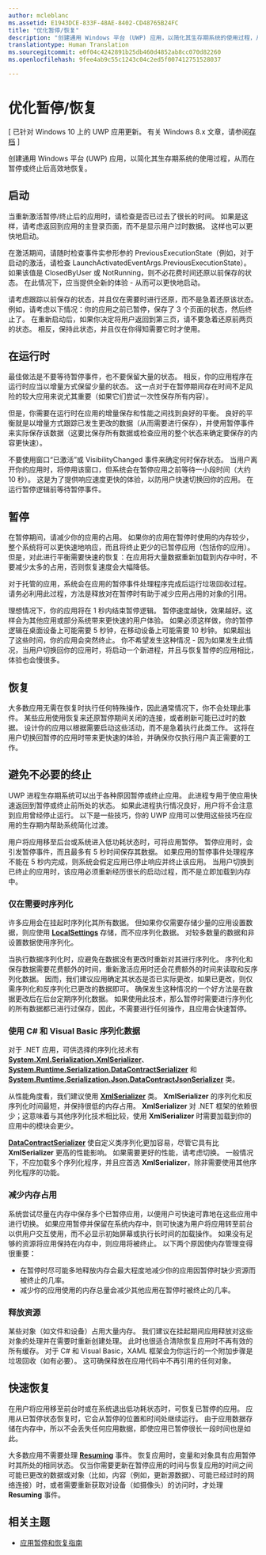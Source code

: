 ```yaml
---
author: mcleblanc
ms.assetid: E1943DCE-833F-48AE-8402-CD48765B24FC
title: "优化暂停/恢复"
description: "创建通用 Windows 平台 (UWP) 应用，以简化其生存期系统的使用过程，从而在暂停或终止后高效地恢复。"
translationtype: Human Translation
ms.sourcegitcommit: e0f04c4242891b25db460d4852ab8cc070d82260
ms.openlocfilehash: 9fee4ab9c55c1243c04c2ed5f007412751528037

---
```

# 优化暂停/恢复

\[ 已针对 Windows 10 上的 UWP 应用更新。 有关 Windows 8.x 文章，请参阅[存档](http://go.microsoft.com/fwlink/p/?linkid=619132) \]

创建通用 Windows 平台 (UWP) 应用，以简化其生存期系统的使用过程，从而在暂停或终止后高效地恢复。

## 启动

当重新激活暂停/终止后的应用时，请检查是否已过去了很长的时间。 如果是这样，请考虑返回到应用的主登录页面，而不是显示用户过时数据。 这样也可以更快地启动。

在激活期间，请随时检查事件实参形参的 PreviousExecutionState（例如，对于启动的激活，请检查 LaunchActivatedEventArgs.PreviousExecutionState）。 如果该值是 ClosedByUser 或 NotRunning，则不必花费时间还原以前保存的状态。 在此情况下，应当提供全新的体验 - 从而可以更快地启动。

请考虑跟踪以前保存的状态，并且仅在需要时进行还原，而不是急着还原该状态。 例如，请考虑以下情况：你的应用之前已暂停，保存了 3 个页面的状态，然后终止了。 在重新启动后，如果你决定将用户返回到第三页，请不要急着还原前两页的状态。 相反，保持此状态，并且仅在你得知需要它时才使用。

## 在运行时

最佳做法是不要等待暂停事件，也不要保留大量的状态。 相反，你的应用程序在运行时应当以增量方式保留少量的状态。 这一点对于在暂停期间存在时间不足风险的较大应用来说尤其重要（如果它们尝试一次性保存所有内容）。

但是，你需要在运行时在应用的增量保存和性能之间找到良好的平衡。 良好的平衡就是以增量方式跟踪已发生更改的数据（从而需要进行保存），并使用暂停事件来实际保存该数据（这要比保存所有数据或检查应用的整个状态来确定要保存的内容更快速）。

不要使用窗口“已激活”或 VisibilityChanged 事件来确定何时保存状态。 当用户离开你的应用时，将停用该窗口，但系统会在暂停应用之前等待一小段时间（大约 10 秒）。 这是为了提供响应速度更快的体验，以防用户快速切换回你的应用。 在运行暂停逻辑前等待暂停事件。

## 暂停

在暂停期间，请减少你的应用的占用。 如果你的应用在暂停时使用的内存较少，整个系统将可以更快速地响应，而且将终止更少的已暂停应用（包括你的应用）。 但是，对此进行平衡需要快速的恢复：在应用将大量数据重新加载到内存中时，不要减少太多的占用，否则恢复速度会大幅降低。

对于托管的应用，系统会在应用的暂停事件处理程序完成后运行垃圾回收过程。 请务必利用此过程，方法是释放对在暂停时有助于减少应用占用的对象的引用。

理想情况下，你的应用将在 1 秒内结束暂停逻辑。 暂停速度越快，效果越好。这样会为其他应用或部分系统带来更快速的用户体验。 如果必须这样做，你的暂停逻辑在桌面设备上可能需要 5 秒钟，在移动设备上可能需要 10 秒钟。 如果超出了这些时间，你的应用会突然终止。 你不希望发生这种情况 - 因为如果发生此情况，当用户切换回你的应用时，将启动一个新进程，并且与恢复暂停的应用相比，体验也会慢很多。

## 恢复

大多数应用无需在恢复时执行任何特殊操作，因此通常情况下，你不会处理此事件。 某些应用使用恢复来还原暂停期间关闭的连接，或者刷新可能已过时的数据。 设计你的应用以根据需要启动这些活动，而不是急着执行此类工作。 这将在用户切换回暂停的应用时带来更快速的体验，并确保你仅执行用户真正需要的工作。

## 避免不必要的终止

UWP 进程生存期系统可以出于各种原因暂停或终止应用。 此进程专用于使应用快速返回到暂停或终止前所处的状态。 如果此进程执行情况良好，用户将不会注意到应用曾经停止运行。 以下是一些技巧，你的 UWP 应用可以使用这些技巧在应用的生存期内帮助系统简化过渡。

用户将应用移至后台或系统进入低功耗状态时，可将应用暂停。 暂停应用时，会引发暂停事件，而且最多有 5 秒时间保存其数据。 如果应用的暂停事件处理程序不能在 5 秒内完成，则系统会假定应用已停止响应并终止该应用。 当用户切换到已终止的应用时，该应用必须重新经历很长的启动过程，而不是立即加载到内存中。

### 仅在需要时序列化

许多应用会在挂起时序列化其所有数据。 但如果你仅需要存储少量的应用设置数据，则应使用 [**LocalSettings**](https://msdn.microsoft.com/library/windows/apps/BR241622) 存储，而不应序列化数据。 对较多数量的数据和非设置数据使用序列化。

当执行数据序列化时，应避免在数据没有更改时重新对其进行序列化。 序列化和保存数据需要花费额外的时间，重新激活应用时还会花费额外的时间来读取和反序列化数据。 因而，我们建议应用确定其状态是否已实际更改，如果已更改，则仅需序列化和反序列化已更改的数据即可。 确保发生这种情况的一个好方法是在数据更改后在后台定期序列化数据。 如果使用此技术，那么暂停时需要进行序列化的所有数据都已进行过保存，因此，不需要进行任何操作，且应用会快速暂停。

### 使用 C# 和 Visual Basic 序列化数据

对于 .NET 应用，可供选择的序列化技术有 [**System.Xml.Serialization.XmlSerializer**](https://msdn.microsoft.com/library/windows/apps/xaml/system.xml.serialization.xmlserializer.aspx)、[**System.Runtime.Serialization.DataContractSerializer**](https://msdn.microsoft.com/library/windows/apps/xaml/system.runtime.serialization.datacontractserializer.aspx) 和 [**System.Runtime.Serialization.Json.DataContractJsonSerializer**](https://msdn.microsoft.com/library/windows/apps/xaml/system.runtime.serialization.json.datacontractjsonserializer.aspx) 类。

从性能角度看，我们建议使用 [**XmlSerializer**](https://msdn.microsoft.com/library/windows/apps/xaml/system.xml.serialization.xmlserializer.aspx) 类。 **XmlSerializer** 的序列化和反序列化时间最短，并保持很低的内存占用。 **XmlSerializer** 对 .NET 框架的依赖很少；这意味着与其他序列化技术相比较，使用 **XmlSerializer** 时需要加载到你的应用中的模块会更少。

[**DataContractSerializer**](https://msdn.microsoft.com/library/windows/apps/xaml/system.runtime.serialization.datacontractserializer.aspx) 使自定义类序列化更加容易，尽管它具有比 **XmlSerializer** 更高的性能影响。 如果需要更好的性能，请考虑切换。 一般情况下，不应加载多个序列化程序，并且应首选 **XmlSerializer**，除非需要使用其他序列化程序的功能。

### 减少内存占用

系统尝试尽量在内存中保存多个已暂停应用，以便用户可快速可靠地在这些应用中进行切换。 如果应用暂停并保留在系统内存中，则可快速为用户将应用转至前台以供用户交互使用，而不必显示初始屏幕或执行长时间的加载操作。 如果没有足够的资源将应用保持在内存中，则应用将被终止。 以下两个原因使内存管理变得很重要：

-   在暂停时尽可能多地释放内存会最大程度地减少你的应用因暂停时缺少资源而被终止的几率。
-   减少你的应用使用的内存总量会减少其他应用在暂停时被终止的几率。

### 释放资源

某些对象（如文件和设备）占用大量内存。 我们建议在挂起期间应用释放对这些对象的处理并在需要时重新创建处理。 此时也很适合清除恢复应用时不再有效的所有缓存。 对于 C# 和 Visual Basic，XAML 框架会为你运行的一个附加步骤是垃圾回收（如有必要）。 这可确保释放在应用代码中不再引用的任何对象。

## 快速恢复

在用户将应用移至前台时或在系统退出低功耗状态时，可恢复已暂停的应用。 应用从已暂停状态恢复时，它会从暂停的位置和时间处继续运行。 由于应用数据存储在内存中，所以不会丢失任何应用数据，即使应用已暂停很长一段时间也是如此。

大多数应用不需要处理 [**Resuming**](https://msdn.microsoft.com/library/windows/apps/BR205859) 事件。 恢复应用时，变量和对象具有应用暂停时其所处的相同状态。 仅当你需要更新在暂停应用的时间与恢复应用的时间之间可能已更改的数据或对象（比如，内容（例如，更新源数据）、可能已经过时的网络连接）时，或者需要重新获取对设备（如摄像头）的访问时，才处理 **Resuming** 事件。

## 相关主题

* [应用暂停和恢复指南](https://msdn.microsoft.com/library/windows/apps/Hh465088)
 

 







<!--HONumber=Jun16_HO4-->


